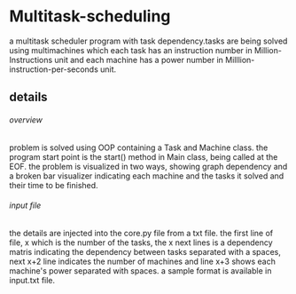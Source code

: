 # Multitask-scheduling
a multitask scheduler program with task dependency.tasks are being solved using multimachines which each task has an instruction number in Million-Instructions unit and each machine has a power number in Milllion-instruction-per-seconds unit.
## details
###### overview
problem is solved using OOP containing a Task and Machine class.
the program start point is the start() method in Main class, being called at the EOF.
the problem is visualized in two ways, showing graph dependency and a broken bar visualizer indicating each machine and the tasks it solved and
their time to be finished.
###### input file
the details are injected into the core.py file from a txt file. the first line of file, x which is the number of the tasks,
the x next lines is a dependency matris indicating the dependency between tasks separated with a spaces, next x+2 line indicates the number of machines and
line x+3 shows each machine's power separated with spaces. a sample format is available in input.txt file.

